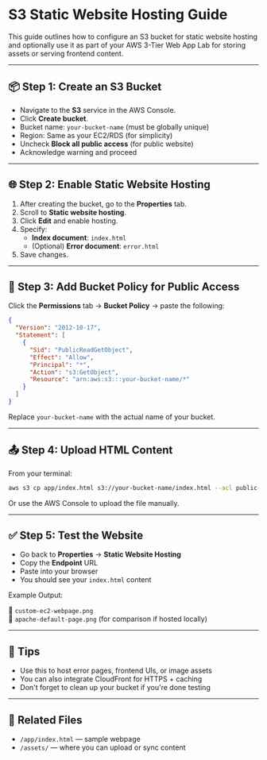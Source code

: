 # S3 Static Website Hosting Guide

This guide outlines how to configure an S3 bucket for static website hosting and optionally use it as part of your AWS 3-Tier Web App Lab for storing assets or serving frontend content.

---

## 📦 Step 1: Create an S3 Bucket

- Navigate to the **S3** service in the AWS Console.
- Click **Create bucket**.
- Bucket name: `your-bucket-name` (must be globally unique)
- Region: Same as your EC2/RDS (for simplicity)
- Uncheck **Block all public access** (for public website)
- Acknowledge warning and proceed

---

## 🌐 Step 2: Enable Static Website Hosting

1. After creating the bucket, go to the **Properties** tab.
2. Scroll to **Static website hosting**.
3. Click **Edit** and enable hosting.
4. Specify:
   - **Index document**: `index.html`
   - (Optional) **Error document**: `error.html`
5. Save changes.

---

## 🔐 Step 3: Add Bucket Policy for Public Access

Click the **Permissions** tab → **Bucket Policy** → paste the following:

```json
{
  "Version": "2012-10-17",
  "Statement": [
    {
      "Sid": "PublicReadGetObject",
      "Effect": "Allow",
      "Principal": "*",
      "Action": "s3:GetObject",
      "Resource": "arn:aws:s3:::your-bucket-name/*"
    }
  ]
}
```

Replace `your-bucket-name` with the actual name of your bucket.

---

## 📤 Step 4: Upload HTML Content

From your terminal:

```bash
aws s3 cp app/index.html s3://your-bucket-name/index.html --acl public-read
```

Or use the AWS Console to upload the file manually.

---

## ✅ Step 5: Test the Website

- Go back to **Properties** → **Static Website Hosting**
- Copy the **Endpoint** URL
- Paste into your browser
- You should see your `index.html` content

Example Output:

📸 `custom-ec2-webpage.png`  
📸 `apache-default-page.png` (for comparison if hosted locally)

---

## 🧠 Tips

- Use this to host error pages, frontend UIs, or image assets
- You can also integrate CloudFront for HTTPS + caching
- Don't forget to clean up your bucket if you're done testing

---

## 🔗 Related Files

- `/app/index.html` — sample webpage
- `/assets/` — where you can upload or sync content
